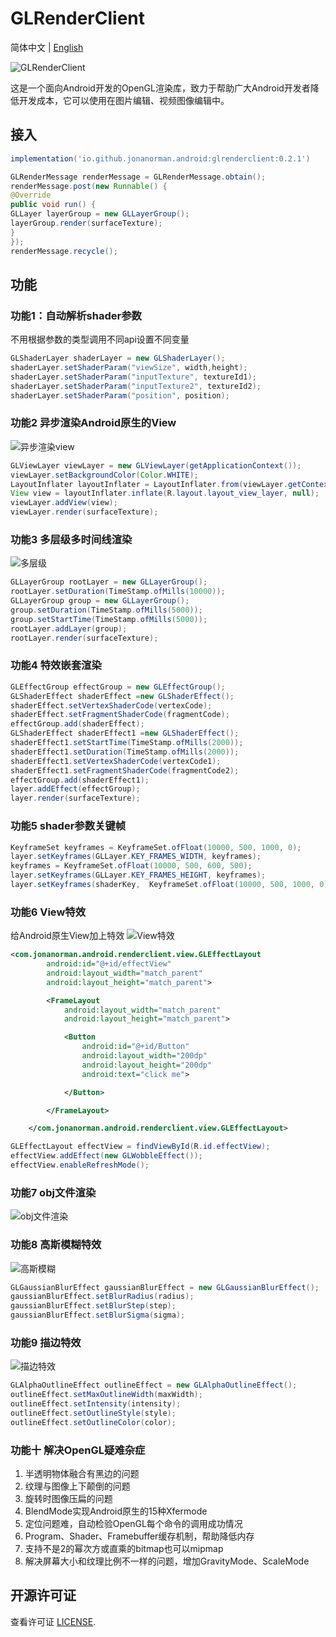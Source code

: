 # GLRenderClient

简体中文 | [English](./README_EN.md)

![GLRenderClient](screen/logo.png?raw=true "GLRenderClient")

这是一个面向Android开发的OpenGL渲染库，致力于帮助广大Android开发者降低开发成本，它可以使用在图片编辑、视频图像编辑中。

## 接入

```gradle
implementation('io.github.jonanorman.android:glrenderclient:0.2.1')
```

```Java
GLRenderMessage renderMessage = GLRenderMessage.obtain();
renderMessage.post(new Runnable() {
@Override
public void run() {
GLLayer layerGroup = new GLLayerGroup();
layerGroup.render(surfaceTexture);
}
});
renderMessage.recycle();
```

## 功能

### 功能1：自动解析shader参数

不用根据参数的类型调用不同api设置不同变量

```Java
GLShaderLayer shaderLayer = new GLShaderLayer(); 
shaderLayer.setShaderParam("viewSize", width,height);
shaderLayer.setShaderParam("inputTexture", textureId1);
shaderLayer.setShaderParam("inputTexture2", textureId2);
shaderLayer.setShaderParam("position", position);
```

### 功能2 异步渲染Android原生的View

![异步渲染view](screen/preview01.gif?raw=true "异步渲染view")

```Java
GLViewLayer viewLayer = new GLViewLayer(getApplicationContext());
viewLayer.setBackgroundColor(Color.WHITE);
LayoutInflater layoutInflater = LayoutInflater.from(viewLayer.getContext());
View view = layoutInflater.inflate(R.layout.layout_view_layer, null);
viewLayer.addView(view);
viewLayer.render(surfaceTexture);
```

### 功能3 多层级多时间线渲染

![多层级](screen/preview02.gif?raw=true "多层级")

```Java
GLLayerGroup rootLayer = new GLLayerGroup();
rootLayer.setDuration(TimeStamp.ofMills(10000));
GLLayerGroup group = new GLLayerGroup();
group.setDuration(TimeStamp.ofMills(5000));
group.setStartTime(TimeStamp.ofMills(5000));
rootLayer.addLayer(group);
rootLayer.render(surfaceTexture);
```

### 功能4 特效嵌套渲染

```Java
GLEffectGroup effectGroup = new GLEffectGroup();
GLShaderEffect shaderEffect =new GLShaderEffect();
shaderEffect.setVertexShaderCode(vertexCode);
shaderEffect.setFragmentShaderCode(fragmentCode);
effectGroup.add(shaderEffect);
GLShaderEffect shaderEffect1 =new GLShaderEffect();
shaderEffect1.setStartTime(TimeStamp.ofMills(2000));
shaderEffect1.setDuration(TimeStamp.ofMills(2000));
shaderEffect1.setVertexShaderCode(vertexCode1);
shaderEffect1.setFragmentShaderCode(fragmentCode2);
effectGroup.add(shaderEffect1);
layer.addEffect(effectGroup);
layer.render(surfaceTexture);
```

### 功能5 shader参数关键帧

```Java
KeyframeSet keyframes = KeyframeSet.ofFloat(10000, 500, 1000, 0);
layer.setKeyframes(GLLayer.KEY_FRAMES_WIDTH, keyframes);
keyframes = KeyframeSet.ofFloat(10000, 500, 600, 500);
layer.setKeyframes(GLLayer.KEY_FRAMES_HEIGHT, keyframes);
layer.setKeyframes(shaderKey,  KeyframeSet.ofFloat(10000, 500, 1000, 0));
```

### 功能6 View特效

给Android原生View加上特效
![View特效](screen/preview03.gif?raw=true "View特效")

```xml
<com.jonanorman.android.renderclient.view.GLEffectLayout
        android:id="@+id/effectView"
        android:layout_width="match_parent"
        android:layout_height="match_parent">

        <FrameLayout
            android:layout_width="match_parent"
            android:layout_height="match_parent">

            <Button
                android:id="@+id/Button"
                android:layout_width="200dp"
                android:layout_height="200dp"
                android:text="click me">

            </Button>

        </FrameLayout>

    </com.jonanorman.android.renderclient.view.GLEffectLayout>
```

```java
GLEffectLayout effectView = findViewById(R.id.effectView);
effectView.addEffect(new GLWobbleEffect());
effectView.enableRefreshMode();
```

### 功能7 obj文件渲染

![obj文件渲染](screen/preview04.gif?raw=true "obj文件渲染")

### 功能8 高斯模糊特效

![高斯模糊](screen/preview05.gif?raw=true "高斯模糊")

```Java
GLGaussianBlurEffect gaussianBlurEffect = new GLGaussianBlurEffect();
gaussianBlurEffect.setBlurRadius(radius);
gaussianBlurEffect.setBlurStep(step);
gaussianBlurEffect.setBlurSigma(sigma);
```

### 功能9 描边特效

![描边特效](screen/preview06.gif?raw=true "描边特效")

```java
GLAlphaOutlineEffect outlineEffect = new GLAlphaOutlineEffect();
outlineEffect.setMaxOutlineWidth(maxWidth);
outlineEffect.setIntensity(intensity);
outlineEffect.setOutlineStyle(style);
outlineEffect.setOutlineColor(color);
```

### 功能十 解决OpenGL疑难杂症

1. 半透明物体融合有黑边的问题
2. 纹理与图像上下颠倒的问题
3. 旋转时图像压扁的问题
4. BlendMode实现Android原生的15种Xfermode
5. 定位问题难，自动检验OpenGL每个命令的调用成功情况
6. Program、Shader、Framebuffer缓存机制，帮助降低内存
7. 支持不是2的幂次方或直乘的bitmap也可以mipmap
8. 解决屏幕大小和纹理比例不一样的问题，增加GravityMode、ScaleMode

## 开源许可证

查看许可证 [LICENSE](./LICENSE).

